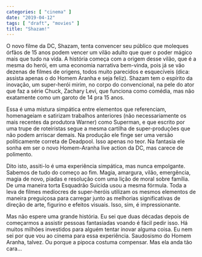 ```yaml
---
categories: [ "cinema" ]
date: "2019-04-12"
tags: [ "draft", "movies" ]
title: "Shazam!"
---
```

O novo filme da DC, Shazam, tenta convencer seu público que moleques
órfãos de 15 anos podem vencer um vilão adulto que quer o poder mágico
mais que tudo na vida. A história começa com a origem desse vilão, que
é a mesma do herói, em uma economia narrativa bem-vinda, pois já se
vão dezenas de filmes de origens, todos muito parecidos e esquecíveis
(dica: assista apenas o do Homem Aranha e seja feliz). Shazam tem o
espírito da inovação, um super-herói mirim, no corpo do convencional,
na pele do ator que faz a série Chuck, Zachary Levi, que funciona como
comédia, mas não exatamente como um garoto de 14 pra 15 anos.

Essa é uma mistura simpática entre elementos que referenciam,
homenageiam e satirizam trabalhos anteriores (não necessariamente os mais
recentes da produtora Warner) como Superman, e que escrito por uma trupe
de roteiristas segue a mesma cartilha de super-produções que não podem
arriscar demais. Na produção ele finge ser uma versão politicamente
correta de Deadpool. Isso apenas no teor. Na fantasia ele sonha em ser
o novo Homem-Aranha live action da DC, mas carece de polimento.

Dito isto, assiti-lo é uma experiência simpática, mas nunca
empolgante. Sabemos de tudo do começo ao fim. Magia, amargura, vilão,
emergência, magia de novo, piadas e resolução com uma lição de moral
sobre família. De uma maneira torta Esquadrão Suicida usou a mesma
fórmula. Toda a leva de filmes medíocres de super-heróis utilizam os
mesmos elementos de maneira preguiçosa para carregar junto as melhorias
significativas de direção de arte, figurino e efeitos visuais. Isso,
sim, é impressionante.

Mas não espere uma grande história. Eu sei que duas décadas depois
de começarmos a assistir pessoas fantasiadas voando é fácil pedir
isso. Há muitos milhões investidos para alguém tentar inovar alguma
coisa. Eu nem sei por que vou ao cinema para essa experiência. Saudosismo
do Homem Aranha, talvez. Ou porque a pipoca costuma compensar. Mas ela
anda tão cara...
